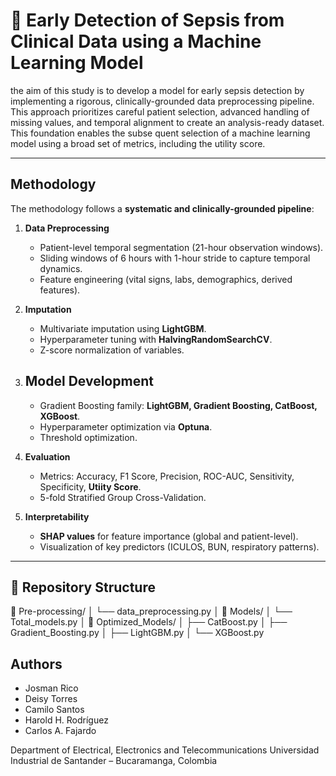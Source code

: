 # 🧬 Early Detection of Sepsis from Clinical Data using a Machine Learning Model

 the aim of this study is to develop a model for early sepsis detection by implementing a rigorous, clinically-grounded data preprocessing pipeline. This approach prioritizes careful patient selection, advanced handling of missing values, and temporal alignment to create an analysis-ready dataset. This foundation enables the subse quent selection of a machine learning model using a broad set of metrics, including the utility score. 

---

## Methodology
The methodology follows a **systematic and clinically-grounded pipeline**:
1. **Data Preprocessing**  
   - Patient-level temporal segmentation (21-hour observation windows).  
   - Sliding windows of 6 hours with 1-hour stride to capture temporal dynamics.  
   - Feature engineering (vital signs, labs, demographics, derived features).  

2. **Imputation**  
   - Multivariate imputation using **LightGBM**.  
   - Hyperparameter tuning with **HalvingRandomSearchCV**.  
   - Z-score normalization of variables.  

3. **Model Development**
   -
   - Gradient Boosting family: **LightGBM, Gradient Boosting, CatBoost, XGBoost**.  
   - Hyperparameter optimization via **Optuna**.  
   - Threshold optimization.  

5. **Evaluation**  
   - Metrics: Accuracy, F1 Score, Precision, ROC-AUC, Sensitivity, Specificity, **Utiity Score**.  
   - 5-fold Stratified Group Cross-Validation.  

6. **Interpretability**  
   - **SHAP values** for feature importance (global and patient-level).  
   - Visualization of key predictors (ICULOS, BUN, respiratory patterns).  

---

## 📂 Repository Structure

📂 Pre-processing/
│   └── data_preprocessing.py
│
📂 Models/
│   └── Total_models.py
│
📂 Optimized_Models/
│   ├── CatBoost.py
│   ├── Gradient_Boosting.py
│   ├── LightGBM.py
│   └── XGBoost.py


## Authors

- Josman Rico
- Deisy Torres
- Camilo Santos
- Harold H. Rodríguez
- Carlos A. Fajardo

Department of Electrical, Electronics and Telecommunications Universidad Industrial de Santander – Bucaramanga, Colombia

